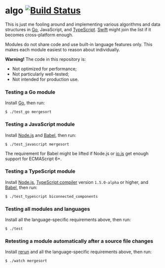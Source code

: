# algo [![Build Status](https://drone.io/github.com/peferron/algo/status.png)](https://drone.io/github.com/peferron/algo/latest)

This is just me fooling around and implementing various algorithms and data structures in [Go](http://golang.org), JavaScript, and [TypeScript](http://www.typescriptlang.org). [Swift](https://developer.apple.com/swift) might join the list if it becomes cross-platform enough.

Modules do not share code and use built-in language features only. This makes each module easiest to reason about individually.

**Warning!** The code in this repository is:

- Not optimized for performance;
- Not particularly well-tested;
- Not intended for production use.

### Testing a Go module

Install [Go](http://golang.org), then run:

```shell
$ ./test_go mergesort
```

### Testing a JavaScript module

Install [Node.js](http://nodejs.org) and [Babel](https://github.com/babel/babel), then run:

```shell
$ ./test_javascript mergesort
```

The requirement for Babel might be lifted if Node.js or [io.js](https://iojs.org) get enough support for ECMAScript 6+.

### Testing a TypeScript module

Install [Node.js](http://nodejs.org/), [TypeScript compiler](http://www.typescriptlang.org) version `1.5.0-alpha` or higher, and [Babel](https://github.com/babel/babel), then run:

```shell
$ ./test_typescript biconnected_components
```

### Testing all modules and languages

Install all the language-specific requirements above, then run:

```shell
$ ./test
```

### Retesting a module automatically after a source file changes

Install [rerun](https://github.com/alexch/rerun) and all the language-specific requirements above, then run:

```shell
$ ./watch mergesort
```
